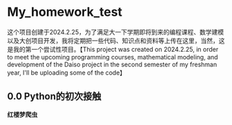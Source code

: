 # My_homework_test
这个项目创建于2024.2.25，为了满足大一下学期即将到来的编程课程、数学建模以及大创项目开发，我将定期把一些代码、知识点和资料等上传在这里，当然，这是我的第一个尝试性项目。【This project was created on 2024.2.25, in order to meet the upcoming programming courses, mathematical modeling, and development of the Daiso project in the second semester of my freshman year, I'll be uploading some of the code】
## 0.0 Python的初次接触
**红楼梦爬虫**
